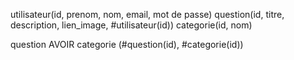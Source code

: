 utilisateur(id, prenom, nom, email, mot de passe)
question(id, titre, description, lien_image, #utilisateur(id))
categorie(id, nom)

question AVOIR categorie (#question(id), #categorie(id))